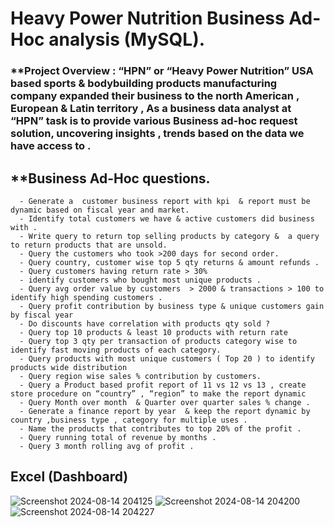 # Heavy Power Nutrition Business Ad-Hoc analysis (MySQL).


### **Project Overview : “HPN”  or “Heavy Power Nutrition” USA based sports & bodybuilding products manufacturing company expanded their business to the north American , European & Latin territory ,  As a business data analyst at “HPN” task is to provide various Business ad-hoc request solution, uncovering insights , trends based on the data we have access to .



## **Business Ad-Hoc questions.

      - Generate a  customer business report with kpi  & report must be dynamic based on fiscal year and market. 
      - Identify total customers we have & active customers did business with . 
      - Write query to return top selling products by category &  a query to return products that are unsold. 
      - Query the customers who took >200 days for second order. 
      - Query country, customer wise top 5 qty returns & amount refunds .
      - Query customers having return rate > 30%  
      - identify customers who bought most unique products .
      - Query avg order value by customers  > 2000 & transactions > 100 to identify high spending customers .
      - Query profit contribution by business type & unique customers gain by fiscal year
      - Do discounts have correlation with products qty sold ?
      - Query top 10 products & least 10 products with return rate
      - Query top 3 qty per transaction of products category wise to identify fast moving products of each category.
      - Query products with most unique customers ( Top 20 ) to identify products wide distribution
      - Query region wise sales % contribution by customers.
      - Query a Product based profit report of 11 vs 12 vs 13 , create store procedure on “country” , “region” to make the report dynamic
      - Query Month over month  & Quarter over quarter sales % change .
      - Generate a finance report by year  & keep the report dynamic by country ,business type , category for multiple uses .
      - Name the products that contributes to top 20% of the profit .
      - Query running total of revenue by months .
      - Query 3 month rolling avg of profit .






## Excel (Dashboard)


![Screenshot 2024-08-14 204125](https://github.com/user-attachments/assets/56836460-2e58-4ad3-87e9-2b40e0aea4fb)
![Screenshot 2024-08-14 204200](https://github.com/user-attachments/assets/91473313-9d5b-4c6d-9404-89dcbde3a133)
![Screenshot 2024-08-14 204227](https://github.com/user-attachments/assets/29e04d7a-f4cb-4fc8-a916-7bf427e98378)
